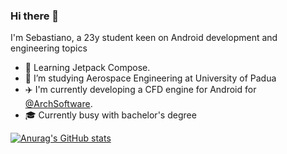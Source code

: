 ### Hi there 👋

I'm Sebastiano, a 23y student keen on Android development and engineering topics

- 🔭 Learning Jetpack Compose.
- 🚀 I’m studying Aerospace Engineering at University of Padua
- ✈️ I'm currently developing a CFD engine for Android for [@ArchSoftware](https://github.com/ArchSoftware).
- 🎓 Currently busy with bachelor's degree

[![Anurag's GitHub stats](https://github-readme-stats.vercel.app/api?username=arch-dev&show_icons=true&theme=tokyonight)](https://github.com/anuraghazra/github-readme-stats)
